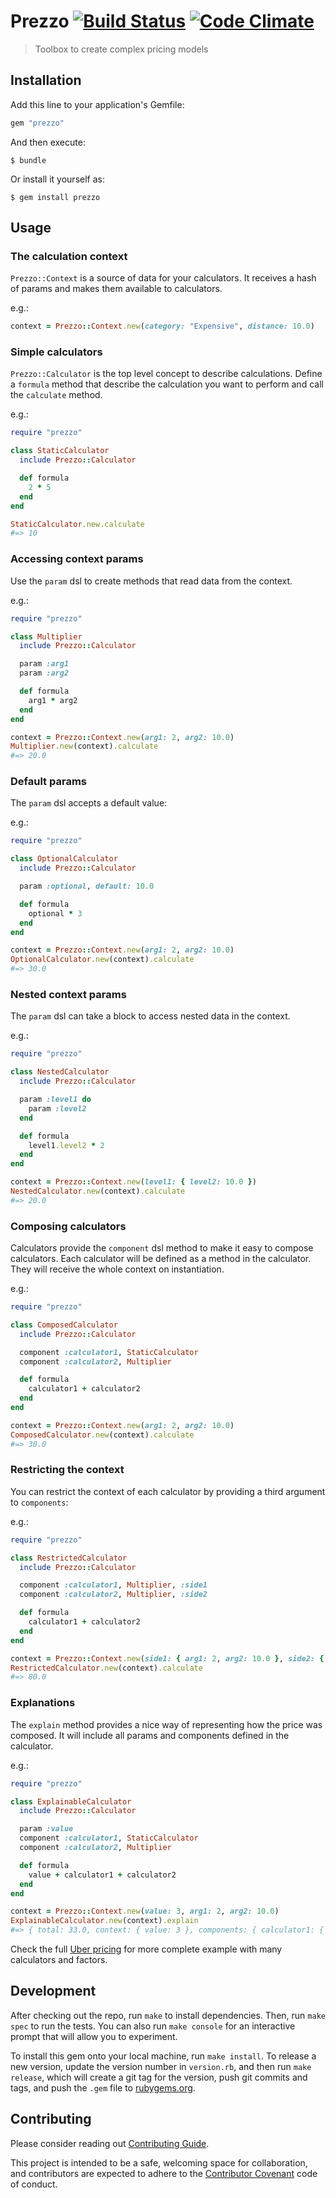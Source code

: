 # Prezzo [![Build Status](https://travis-ci.org/marceloboeira/prezzo.svg?branch=master)](https://travis-ci.org/marceloboeira/prezzo) [![Code Climate](https://codeclimate.com/github/marceloboeira/prezzo.png)](https://codeclimate.com/github/marceloboeira/prezzo)
> Toolbox to create complex pricing models

## Installation

Add this line to your application's Gemfile:

```ruby
gem "prezzo"
```

And then execute:

```
$ bundle
```

Or install it yourself as:

```
$ gem install prezzo
```

## Usage

### The calculation context

`Prezzo::Context` is a source of data for your calculators. It receives a hash
of params and makes them available to calculators.

e.g.:

```ruby
context = Prezzo::Context.new(category: "Expensive", distance: 10.0)
```

### Simple calculators

`Prezzo::Calculator` is the top level concept to describe calculations. Define
a `formula` method that describe the calculation you want to perform and call
the `calculate` method.

e.g.:

```ruby
require "prezzo"

class StaticCalculator
  include Prezzo::Calculator

  def formula
    2 * 5
  end
end

StaticCalculator.new.calculate
#=> 10
```

### Accessing context params

Use the `param` dsl to create methods that read data from the context.

e.g.:

```ruby
require "prezzo"

class Multiplier
  include Prezzo::Calculator

  param :arg1
  param :arg2

  def formula
    arg1 * arg2
  end
end

context = Prezzo::Context.new(arg1: 2, arg2: 10.0)
Multiplier.new(context).calculate
#=> 20.0
```

### Default params

The `param` dsl accepts a default value:

e.g.:

```ruby
require "prezzo"

class OptionalCalculator
  include Prezzo::Calculator

  param :optional, default: 10.0

  def formula
    optional * 3
  end
end

context = Prezzo::Context.new(arg1: 2, arg2: 10.0)
OptionalCalculator.new(context).calculate
#=> 30.0
```

### Nested context params

The `param` dsl can take a block to access nested data in the context.

e.g.:

```ruby
require "prezzo"

class NestedCalculator
  include Prezzo::Calculator

  param :level1 do
    param :level2
  end

  def formula
    level1.level2 * 2
  end
end

context = Prezzo::Context.new(level1: { level2: 10.0 })
NestedCalculator.new(context).calculate
#=> 20.0
```

### Composing calculators

Calculators provide the `component` dsl method to make it easy to compose
calculators. Each calculator will be defined as a method in the calculator.
They will receive the whole context on instantiation.

e.g.:

```ruby
require "prezzo"

class ComposedCalculator
  include Prezzo::Calculator

  component :calculator1, StaticCalculator
  component :calculator2, Multiplier

  def formula
    calculator1 + calculator2
  end
end

context = Prezzo::Context.new(arg1: 2, arg2: 10.0)
ComposedCalculator.new(context).calculate
#=> 30.0
```

### Restricting the context

You can restrict the context of each calculator by providing a third argument
to `components`:

e.g.:

```ruby
require "prezzo"

class RestrictedCalculator
  include Prezzo::Calculator

  component :calculator1, Multiplier, :side1
  component :calculator2, Multiplier, :side2

  def formula
    calculator1 + calculator2
  end
end

context = Prezzo::Context.new(side1: { arg1: 2, arg2: 10.0 }, side2: { arg1: 3, arg2: 20.0 })
RestrictedCalculator.new(context).calculate
#=> 80.0
```

### Explanations

The `explain` method provides a nice way of representing how the price was
composed. It will include all params and components defined in the calculator.

e.g.:

```ruby
require "prezzo"

class ExplainableCalculator
  include Prezzo::Calculator

  param :value
  component :calculator1, StaticCalculator
  component :calculator2, Multiplier

  def formula
    value + calculator1 + calculator2
  end
end

context = Prezzo::Context.new(value: 3, arg1: 2, arg2: 10.0)
ExplainableCalculator.new(context).explain
#=> { total: 33.0, context: { value: 3 }, components: { calculator1: { ... }, calculator2: { ... } } }
```

Check the full [Uber pricing](/spec/integration/uber_pricing_spec.rb) for more complete example with many calculators and factors.

## Development

After checking out the repo, run `make` to install dependencies. Then, run `make spec` to run the tests. You can also run `make console` for an interactive prompt that will allow you to experiment.

To install this gem onto your local machine, run `make install`. To release a new version, update the version number in `version.rb`, and then run `make release`, which will create a git tag for the version, push git commits and tags, and push the `.gem` file to [rubygems.org](https://rubygems.org).

## Contributing

Please consider reading out [Contributing Guide](CONTRIBUTING.md).

This project is intended to be a safe, welcoming space for collaboration, and contributors are expected to adhere to the [Contributor Covenant](http://contributor-covenant.org) code of conduct.
